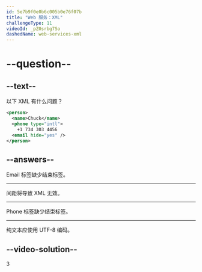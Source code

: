 ```yaml
---
id: 5e7b9f0e0b6c005b0e76f07b
title: "Web 服务：XML"
challengeType: 11
videoId: _pZ0srbg7So
dashedName: web-services-xml
---
```


# --question--

## --text--

以下 XML 有什么问题？

```xml
<person>
  <name>Chuck</name>
  <phone type="intl">
    +1 734 303 4456
  <email hide="yes" />
</person>
```

## --answers--

Email 标签缺少结束标签。

---

间距将导致 XML 无效。

---

Phone 标签缺少结束标签。

---

纯文本应使用 UTF-8 编码。

## --video-solution--

3
